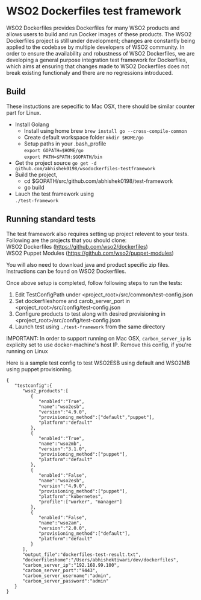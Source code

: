 # WSO2 Dockerfiles test framework

WSO2 Dockerfiles provides Dockerfiles for many WSO2 products and allows users to build and run Docker images of these products. The WSO2 Dockerfiles project is still under development; changes are constantly being applied to the codebase by multiple developers of WSO2 community. In order to ensure the availability and robustness of WSO2 Dockerfiles, we are developing a general purpose integration test framework for Dockerfiles, which aims at ensuring that changes made to WSO2 Dockerfiles does not break existing functionaly and there are no regressions introduced.

## Build 
These instuctions are sepecific to Mac OSX, there should be similar counter part for Linux.  
+ Install Golang
  * Install using home brew ` brew install go --cross-compile-common `
  * Create default workspace folder ` mkdir $HOME/go `
  * Setup paths in your .bash_profile  
     ` export GOPATH=$HOME/go `  
     ` export PATH=$PATH:$GOPATH/bin ` 
+ Get the project source
   ` go get -d github.com/abhishek0198/wsodockerfiles-testframework `
+ Build the project,  
  * cd $GOPATH/src/github.com/abhishek0198/test-framework  
  * go build
+ Lauch the test framework using  
  ` ./test-framework `

## Running standard tests
The test framework also requires setting up project relevent to your tests. Following are the projects that you should clone:  
WSO2 Dockerfiles (https://github.com/wso2/dockerfiles)  
WSO2 Puppet Modules (https://github.com/wso2/puppet-modules)  

You will also need to download java and product specific zip files. Instructions can be found on WSO2 Dockerfiles.  

Once above setup is completed, follow following steps to run the tests:  
1. Edit TestConfigPath under <project_root>/src/common/test-config.json  
2. Set dockerfileshome and carob_server_port in <project_root>/src/config/test-config.json  
3. Configure products to test along with desired provisioning in <project_root>/src/config/test-config.json  
4. Launch test using ```./test-framework``` from the same directory  

IMPORTANT: In order to support running on Mac OSX, `carbon_server_ip` is explicity set to use docker-machine's host IP. Remove this config, if you're running on Linux

Here is a sample test config to test WSO2ESB using default and WSO2MB using puppet provisioning.

```        
{
   "testconfig":{
      "wso2_products":[
         {
            "enabled":"True",
            "name":"wso2esb",
            "version":"4.9.0",
            "provisioning_method":["default","puppet"],
            "platform":"default"
         },
         {
            "enabled":"True",
            "name":"wso2mb",
            "version":"3.1.0",
            "provisioning_method":["puppet"],
            "platform":"default"
         },
         {
            "enabled":"False",
            "name":"wso2esb",
            "version":"4.9.0",
            "provisioning_method":["puppet"],
            "platform":"kubernetes",
            "profile":["worker", "manager"]
         },
         {
            "enabled":"False",
            "name":"wso2am",
            "version":"2.0.0",
            "provisioning_method":["default"],
            "platform":"default"
         }
      ],
      "output_file":"dockerfiles-test-result.txt",
      "dockerfileshome":"/Users/abhishektiwari/dev/dockerfiles",
      "carbon_server_ip":"192.168.99.100",
      "carbon_server_port":"9443",
      "carbon_server_username":"admin",
      "carbon_server_password":"admin"
   }
}
```
